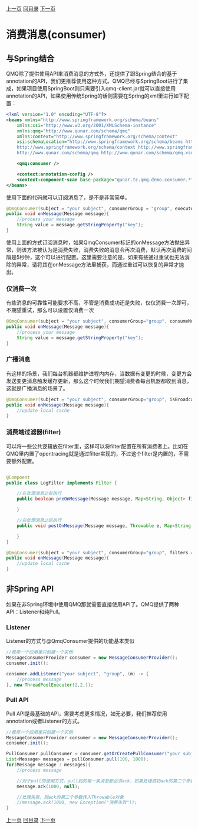 [上一页](producer.md)
[回目录](../../README.md)
[下一页](delay.md)


# 消费消息(consumer)

## 与Spring结合

QMQ除了提供使用API来消费消息的方式外，还提供了跟Spring结合的基于annotation的API，我们更推荐使用这种方式。QMQ已经与SpringBoot进行了集成，如果项目使用SpringBoot则只需要引入qmq-client.jar就可以直接使用annotation的API，如果使用传统Spring的话则需要在Spring的xml里进行如下配置：
```xml
<?xml version="1.0" encoding="UTF-8"?>
<beans xmlns="http://www.springframework.org/schema/beans"
	xmlns:xsi="http://www.w3.org/2001/XMLSchema-instance"
	xmlns:qmq="http://www.qunar.com/schema/qmq"
    xmlns:context="http://www.springframework.org/schema/context"
	xsi:schemaLocation="http://www.springframework.org/schema/beans http://www.springframework.org/schema/beans/spring-beans.xsd
    http://www.springframework.org/schema/context http://www.springframework.org/schema/context/spring-context.xsd
	http://www.qunar.com/schema/qmq http://www.qunar.com/schema/qmq.xsd">

    <qmq:consumer />

    <context:annotation-config />
    <context:component-scan base-package="qunar.tc.qmq.demo.consumer.*" />
</beans>
```

使用下面的代码就可以订阅消息了，是不是非常简单。
```java
@QmqConsumer(subject = "your subject", consumerGroup = "group", executor = "your executor bean name")
public void onMessage(Message message){
    //process your message
    String value = message.getStringProperty("key");
}
```
使用上面的方式订阅消息时，如果QmqConsumer标记的onMessage方法抛出异常，则该方法被认为是消费失败，消费失败的消息会再次消费，默认再次消费的间隔是5秒钟，这个可以进行配置。这里需要注意的是，如果有些通过重试也无法消除的异常，请将其在onMessage方法里捕获，而通过重试可以恢复的异常才抛出。

### 仅消费一次
有些消息的可靠性可能要求不高，不管是消费成功还是失败，仅仅消费一次即可，不期望重试，那么可以设置仅消费一次
```java
@QmqConsumer(subject = "your subject", consumerGroup="group", consumeMostOnce = true, executor = "your executor bean name")
public void onMessage(Message message){
    //process your message
    String value = message.getStringProperty("key");
}
```

### 广播消息
有这样的场景，我们每台机器都维护进程内内存，当数据有变更的时候，变更方会发送变更消息触发缓存更新，那么这个时候我们期望消费者每台机器都收到消息，这就是广播消息的场景了。
```java
@QmqConsumer(subject = "your subject", consumerGroup="group", isBroadcast = true, executor = "your executor bean name")
public void onMessage(Message message){
    //update local cache
}
```

### 消费端过滤器(filter)
可以将一些公共逻辑放在filter里，这样可以将filter配置在所有消费者上。比如在QMQ里内置了opentracing就是通过filter实现的，不过这个filter是内置的，不需要额外配置。
```java

@Compoent
public class LogFilter implements Filter {

    //在处理消息之前执行
    public boolean preOnMessage(Message message, Map<String, Object> filterContext){

    }

    //在处理消息之后执行
    public void postOnMessage(Message message, Throwable e, Map<String, Object> filterContext){

    }
}

@QmqConsumer(subject = "your subject", consumerGroup="group", filters = {"logFilter"}, executor = "your executor bean name")
public void onMessage(Message message){
    //update local cache
}
```

## 非Spring API
如果在非Spring环境中使用QMQ那就需要直接使用API了。QMQ提供了两种API：Listener和纯Pull。

### Listener

Listener的方式与@QmqConsumer提供的功能基本类似

```java
//推荐一个应用里只创建一个实例
MessageConsumerProvider consumer = new MessageConsumerProvider();
consumer.init();

consumer.addListener("your subject", "group", (m) -> {
    //process message
}, new ThreadPoolExecutor(2,2,));
```

### Pull API

Pull API是最基础的API，需要考虑更多情况，如无必要，我们推荐使用annotation或者Listener的方式。

```java
//推荐一个应用里只创建一个实例
MessageConsumerProvider consumer = new MessageConsumerProvider();
consumer.init();

PullConsumer pullConsumer = consumer.getOrCreatePullConsumer("your subject", "group", false);
List<Message> messages = pullConsumer.pull(100, 1000);
for(Message message : messages){
    //process message

    //对于pull的使用方式，pull到的每一条消息都必须ack，如果处理成功ack的第二个参数为null
    message.ack(1000, null);

    //处理失败，则ack的第二个参数传入Throwable对象
    //message.ack(1000, new Exception("消费失败"));
}
```

[上一页](producer.md)
[回目录](../../README.md)
[下一页](delay.md)
